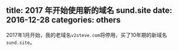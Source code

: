 title: 2017 年开始使用新的域名 sund.site
date: 2016-12-28
categories: others
---

2017年1月开始，我的老域名`v2steve.com`将停用，买了10年期的新域名`sund.site`。


